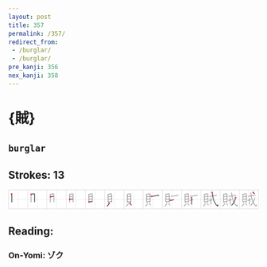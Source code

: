 ```yaml
---
layout: post
title: 357
permalink: /357/
redirect_from:
 - /burglar/
 - /burglar/
pre_kanji: 356
nex_kanji: 358
---
```


# {賊}

## `burglar`

## Strokes: 13

<div class="stroke"><img src="../images/E8B38A.png" /></div>

## Reading:

### On-Yomi: ゾク

